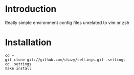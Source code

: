 Introduction
=============

Really simple environment config files unrelated to vim or zsh


Installation
=============

    cd ~
    git clone git://github.com/chazy/settings.git .settings
    cd .settings
    make install
